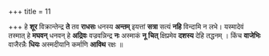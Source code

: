 +++
title = 11

+++
हे **शूर** विक्रान्तेन्द्र **ते** तव **राधसः** धनस्य **अन्तम्** इयत्तां **सत्रा** सत्यं **नहि** विन्दामि न लभे। यस्मादेवं तस्मात् हे **मघवन्** धनवन् हे **अद्रिवः** वज्रवन्निन्द्र **नः** अस्माकं **नू** **चित्** क्षिप्रमेव **दशस्य** देहि तद्धनम् । किंच **वाजेभिः** वाजैरन्नैः **धियः** अस्मदीयानि कर्माणि **आविथ** रक्षः ॥